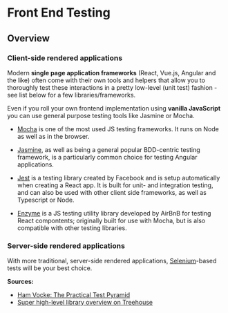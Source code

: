 # Front End Testing

## Overview
### Client-side rendered applications 
Modern **single page application frameworks** (React, Vue.js, Angular and the like) often come with their own tools and helpers that allow you to thoroughly test these interactions in a pretty low-level (unit test) fashion - see list below for a few libraries/frameworks.

Even if you roll your own frontend implementation using **vanilla JavaScript** you can use general purpose testing tools like Jasmine or Mocha.

* [Mocha](https://mochajs.org/) is one of the most used JS testing frameworks. It runs on Node as well as in the browser.

* [Jasmine](https://jasmine.github.io/), as well as being a general popular BDD-centric testing framework, is a particularly common choice for testing Angular applications.

* [Jest](https://jestjs.io/) is a testing library created by Facebook and is setup automatically when creating a React app. It is built for unit- and integration testing, and can also be used with other client side frameworks, as well as Typescript or Node.

* [Enzyme](https://airbnb.io/enzyme/) is a JS testing utility library developed by AirBnB for testing React compontents; originally built for use with Mocha, but is also compatible with other testing libraries.


### Server-side rendered applications 
With more traditional, server-side rendered applications, [Selenium](https://www.seleniumhq.org/)-based tests will be your best choice.



**Sources:**
- [Ham Vocke: The Practical Test Pyramid](https://martinfowler.com/articles/practical-test-pyramid.html)
- [Super high-level library overview on Treehouse](https://teamtreehouse.com/library/testing-javascript)
